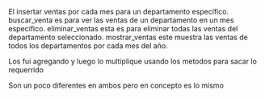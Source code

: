 El insertar ventas por cada mes para un departamento específico.
buscar_venta es para ver las ventas de un departamento en un mes específico.
eliminar_ventas esta es para eliminar todas las ventas del departamento seleccionado.
mostrar_ventas este muestra las ventas de todos los departamentos por cada mes del año.

Los fui agregando y luego lo multiplique usando los metodos para sacar lo requerrido

Son un poco diferentes en ambos pero en concepto es lo mismo

